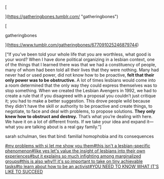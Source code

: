 [

](https://gatheringbones.tumblr.com/ "gatheringbones")

[

gatheringbones

](https://www.tumblr.com/gatheringbones/677091025246879744)

[“If you’ve been told your whole life that you are worthless, what good is your word? When I have done political organizing in a lesbian context, one of the things that I learned there was that we had a constituency of people, many of whom had been told all their lives that they were nothing. Many had never had or used power, did not know how to be proactive, **felt that their only power was to be obstructive.** A lot of times lesbians would come into a room determined that the only way they could express themselves was to stop something. When we created the Lesbian Avengers in 1992, we had to create a rule that if you disagreed with a proposal you couldn’t just critique it; you had to make a better suggestion. This drove people wild because they didn’t have the skill or authority to be proactive and create things, to negotiate, to face and deal with problems, to propose solutions. **They only knew how to obstruct and destroy.** That’s what you’re dealing with here. We have it on a lot of different fronts. If we take your idea and expand it—what you are talking about is a real gay family.”]

sarah schulman, ties that bind: familial homophobia and its consequences

[#my problems with sj let me show you them](https://www.tumblr.com/star-anise/tagged/my%20problems%20with%20sj%20let%20me%20show%20you%20them)[#this isn't a lesbian-specific phenomenon](https://www.tumblr.com/star-anise/tagged/this%20isn't%20a%20lesbian-specific%20phenomenon)[#like yes let's value the insight of lesbians into their own experiences](https://www.tumblr.com/star-anise/tagged/like%20yes%20let's%20value%20the%20insight%20of%20lesbians%20into%20their%20own%20experiences)[#but it explains so much infighting among marginalized groups](https://www.tumblr.com/star-anise/tagged/but%20it%20explains%20so%20much%20infighting%20among%20marginalized%20groups)[#this is also why!!! it's so important to take on tiny achievable tasks](https://www.tumblr.com/star-anise/tagged/this%20is%20also%20why!!!%20it's%20so%20important%20to%20take%20on%20tiny%20achievable%20tasks)[#to learn about how to be an activist](https://www.tumblr.com/star-anise/tagged/to%20learn%20about%20how%20to%20be%20an%20activist)[#YOU NEED TO KNOW WHAT IT'S LIKE TO SUCCEED](https://www.tumblr.com/star-anise/tagged/YOU%20NEED%20TO%20KNOW%20WHAT%20IT'S%20LIKE%20TO%20SUCCEED)